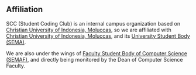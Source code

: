 ## Affiliation

SCC (Student Coding Club) is an internal campus organization based on [Christian University of Indonesia, Moluccas](https://ukim.ac.id), so we are affiliated with [Christian University of Indonesia, Moluccas](https://ukim.ac.id), and its [University Student Body (SEMA)](https://www.instagram.com/smu_ukim/).

We are also under the wings of [Faculty Student Body of Computer Science (SEMAF)](https://www.instagram.com/smfilkom_ukim/), and directly being monitored by the Dean of Computer Science Faculty.

